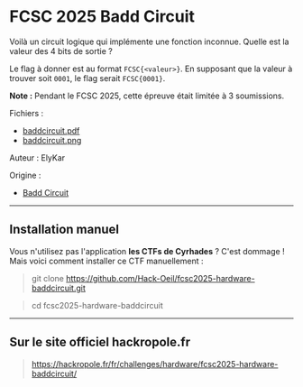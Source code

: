 # FCSC 2025 Badd Circuit

Voilà un circuit logique qui implémente une fonction inconnue. Quelle est la valeur des 4 bits de sortie ?

Le flag à donner est au format ```FCSC{<valeur>}```. En supposant que la valeur à trouver soit ```0001```, le flag serait ```FCSC{0001}```.

**Note :** Pendant le FCSC 2025, cette épreuve était limitée à 3 soumissions.



Fichiers : 
- [baddcircuit.pdf](baddcircuit.pdf)
- [baddcircuit.png](baddcircuit.png)



Auteur : ElyKar

Origine : 
- [Badd Circuit](https://hackropole.fr/fr/challenges/hardware/fcsc2025-hardware-baddcircuit/)


-----------

## Installation manuel
Vous n'utilisez pas l'application **les CTFs de Cyrhades** ? C'est dommage !
Mais voici comment installer ce CTF manuellement :

> git clone https://github.com/Hack-Oeil/fcsc2025-hardware-baddcircuit.git

> cd fcsc2025-hardware-baddcircuit


-----------

## Sur le site officiel hackropole.fr
> https://hackropole.fr/fr/challenges/hardware/fcsc2025-hardware-baddcircuit/